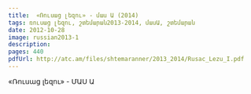 ```yaml
---
title:  «Ռուսաց լեզու» - մաս Ա (2014) 
tags: ռուսաց լեզու, շտեմարան2013-2014, մասԱ, շտեմարան
date: 2012-10-28
image: russian2013-1
description: 
pages: 440
pdfUrl: http://atc.am/files/shtemaranner/2013_2014/Rusac_Lezu_I.pdf
---
```



«Ռուսաց լեզու» - ՄԱՍ Ա
